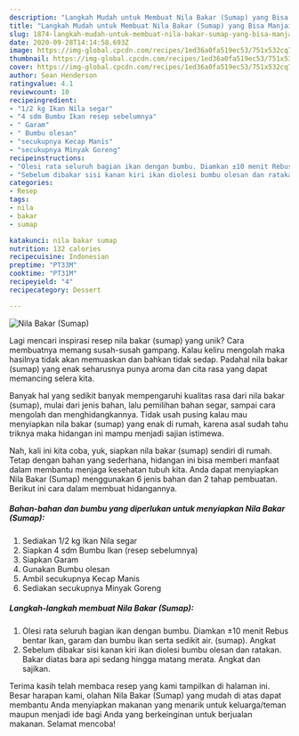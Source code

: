 ```yaml
---
description: "Langkah Mudah untuk Membuat Nila Bakar (Sumap) yang Bisa Manjain Lidah"
title: "Langkah Mudah untuk Membuat Nila Bakar (Sumap) yang Bisa Manjain Lidah"
slug: 1874-langkah-mudah-untuk-membuat-nila-bakar-sumap-yang-bisa-manjain-lidah
date: 2020-09-28T14:14:58.693Z
image: https://img-global.cpcdn.com/recipes/1ed36a0fa519ec53/751x532cq70/nila-bakar-sumap-foto-resep-utama.jpg
thumbnail: https://img-global.cpcdn.com/recipes/1ed36a0fa519ec53/751x532cq70/nila-bakar-sumap-foto-resep-utama.jpg
cover: https://img-global.cpcdn.com/recipes/1ed36a0fa519ec53/751x532cq70/nila-bakar-sumap-foto-resep-utama.jpg
author: Sean Henderson
ratingvalue: 4.1
reviewcount: 10
recipeingredient:
- "1/2 kg Ikan Nila segar"
- "4 sdm Bumbu Ikan resep sebelumnya"
- " Garam"
- " Bumbu olesan"
- "secukupnya Kecap Manis"
- "secukupnya Minyak Goreng"
recipeinstructions:
- "Olesi rata seluruh bagian ikan dengan bumbu. Diamkan ±10 menit Rebus bentar Ikan, garam dan bumbu ikan serta sedikit air. (sumap). Angkat"
- "Sebelum dibakar sisi kanan kiri ikan diolesi bumbu olesan dan ratakan. Bakar diatas bara api sedang hingga matang merata. Angkat dan sajikan."
categories:
- Resep
tags:
- nila
- bakar
- sumap

katakunci: nila bakar sumap 
nutrition: 132 calories
recipecuisine: Indonesian
preptime: "PT33M"
cooktime: "PT31M"
recipeyield: "4"
recipecategory: Dessert

---
```



![Nila Bakar (Sumap)](https://img-global.cpcdn.com/recipes/1ed36a0fa519ec53/751x532cq70/nila-bakar-sumap-foto-resep-utama.jpg)

Lagi mencari inspirasi resep nila bakar (sumap) yang unik? Cara membuatnya memang susah-susah gampang. Kalau keliru mengolah maka hasilnya tidak akan memuaskan dan bahkan tidak sedap. Padahal nila bakar (sumap) yang enak seharusnya punya aroma dan cita rasa yang dapat memancing selera kita.

Banyak hal yang sedikit banyak mempengaruhi kualitas rasa dari nila bakar (sumap), mulai dari jenis bahan, lalu pemilihan bahan segar, sampai cara mengolah dan menghidangkannya. Tidak usah pusing kalau mau menyiapkan nila bakar (sumap) yang enak di rumah, karena asal sudah tahu triknya maka hidangan ini mampu menjadi sajian istimewa.




Nah, kali ini kita coba, yuk, siapkan nila bakar (sumap) sendiri di rumah. Tetap dengan bahan yang sederhana, hidangan ini bisa memberi manfaat dalam membantu menjaga kesehatan tubuh kita. Anda dapat menyiapkan Nila Bakar (Sumap) menggunakan 6 jenis bahan dan 2 tahap pembuatan. Berikut ini cara dalam membuat hidangannya.

<!--inarticleads1-->

##### Bahan-bahan dan bumbu yang diperlukan untuk menyiapkan Nila Bakar (Sumap):

1. Sediakan 1/2 kg Ikan Nila segar
1. Siapkan 4 sdm Bumbu Ikan (resep sebelumnya)
1. Siapkan  Garam
1. Gunakan  Bumbu olesan
1. Ambil secukupnya Kecap Manis
1. Sediakan secukupnya Minyak Goreng




<!--inarticleads2-->

##### Langkah-langkah membuat Nila Bakar (Sumap):

1. Olesi rata seluruh bagian ikan dengan bumbu. Diamkan ±10 menit Rebus bentar Ikan, garam dan bumbu ikan serta sedikit air. (sumap). Angkat
1. Sebelum dibakar sisi kanan kiri ikan diolesi bumbu olesan dan ratakan. Bakar diatas bara api sedang hingga matang merata. Angkat dan sajikan.




Terima kasih telah membaca resep yang kami tampilkan di halaman ini. Besar harapan kami, olahan Nila Bakar (Sumap) yang mudah di atas dapat membantu Anda menyiapkan makanan yang menarik untuk keluarga/teman maupun menjadi ide bagi Anda yang berkeinginan untuk berjualan makanan. Selamat mencoba!
